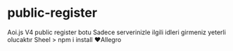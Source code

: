 # public-register
Aoi.js V4 public register botu
Sadece serverinizle ilgili idleri girmeniz yeterli olucaktır
Sheel > npm i install
❤Allegro
